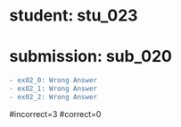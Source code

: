 # student: stu_023
# submission: sub_020

```diff
- ex02_0: Wrong Answer
- ex02_1: Wrong Answer
- ex02_2: Wrong Answer
```
#incorrect=3
#correct=0
